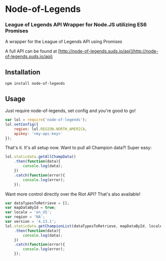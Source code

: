# Node-of-Legends

### League of Legends API Wrapper for Node.JS utilizing ES6 Promises
A wrapper for the League of Legends API using Promises

A full API can be found at
[http://node-of-legends.suds.io/api](http://node-of-legends.suds.io/api)

## Installation
```
npm install node-of-legends
```

## Usage
Just require node-of-legends, set config and you're good to go!
```javascript
var lol = require('node-of-legends');
lol.setConfig({
    region: lol.REGION.NORTH_AMERICA,
    apikey: '<my-api-key>'
});
```
That's it.  It's all setup now.
Want to pull all Champion data?!
Super easy:
```javascript
lol.staticdata.getAllChampData()
	.then(function(data){
    	console.log(data);
	})
	.catch(function(error){
		console.log(error);
	});
```
Want more control directly over the Riot API?
That's also available!
```javascript
var dataTypesToRetrieve = [];
var mapDataById = true;
var locale = 'en_US';
var region = 'NA';
var version = '4.13.1';
lol.staticdata.getChampionList(dataTypesToRetrieve, mapDataById, locale, version, region)
	.then(function(data){
    	console.log(data);
	})
	.catch(function(error){
		console.log(error);
	});
```
